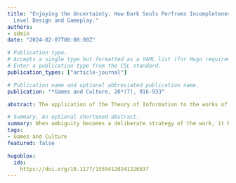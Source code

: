 ```yaml
---
title: "Enjoying the Uncertainty. How Dark Souls Perfroms Incompleteness Through Narrative,
  Level Design and Gameplay."
authors: 
- admin
date: "2024-02-07T00:00:00Z"

# Publication type.
# Accepts a single type but formatted as a YAML list (for Hugo requirements).
# Enter a publication type from the CSL standard.
publication_types: ["article-journal"]

# Publication name and optional abbreviated publication name.
publication: "*Games and Culture, 20*(7), 916-933"

abstract: The application of the Theory of Information to the works of art can show why incompleteness and ambiguity offer a more engaging experience to readers and users. But when ambiguity becomes a deliberate strategy of the work, it becomes difficult to understand how to interpret it: in this article I argue that the correct way to interpret a work that makes incompleteness the rule of its poetics is to analyze how that strategy is conveyed throughout its basic grammar, without trying to solve the puzzles and contradictions that incompleteness and ambiguity inevitably produce. This is a relevant issue in the videogame Dark Souls as the basic elements of its grammar, level design, gameplay mechanics and narrative, offer the player the experience of incompleteness in different ways. In this article, I explain how the strategy of incompleteness works in Dark Souls and propose a framework for a Zen-wise interpretation of the game mechanics.

# Summary. An optional shortened abstract.
summary: When ambiguity becomes a deliberate strategy of the work, it becomes difficult to understand how to interpret it: in this article I argue that the correct way to interpret a work that makes incompleteness the rule of its poetics is to analyze how that strategy is conveyed throughout its basic grammar, without trying to solve the puzzles and contradictions that incompleteness and ambiguity inevitably produce.
tags:
- Games and Culture
featured: false

hugoblox:
  ids:
    https://doi.org/10.1177/15554120241226837
---
```

